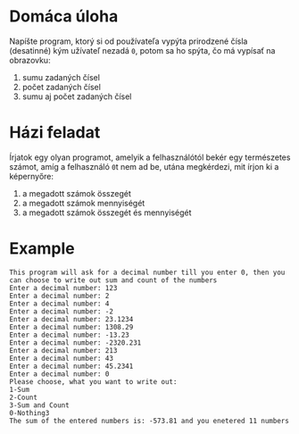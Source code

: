 # Domáca úloha
Napíšte program, ktorý si od používateľa vypýta prirodzené čísla (desatinné) kým užívateľ nezadá `0`, potom sa ho spýta, čo má vypísať na obrazovku:

 1. sumu zadaných čísel
 1. počet zadaných čísel
 1. sumu aj počet zadaných čísel

# Házi feladat
Írjatok egy olyan programot, amelyik a felhasználótól bekér egy természetes számot, amíg a felhasználó `0`t nem ad be, utána megkérdezi, mit írjon ki a képernyőre:

 1. a megadott számok összegét
 1. a megadott számok mennyiségét
 1. a megadott számok összegét és mennyiségét

# Example
```
This program will ask for a decimal number till you enter 0, then you can choose to write out sum and count of the numbers
Enter a decimal number: 123
Enter a decimal number: 2
Enter a decimal number: 4
Enter a decimal number: -2
Enter a decimal number: 23.1234
Enter a decimal number: 1308.29 
Enter a decimal number: -13.23 
Enter a decimal number: -2320.231
Enter a decimal number: 213
Enter a decimal number: 43
Enter a decimal number: 45.2341
Enter a decimal number: 0
Please choose, what you want to write out: 
1-Sum
2-Count
3-Sum and Count
0-Nothing3
The sum of the entered numbers is: -573.81 and you enetered 11 numbers
```
